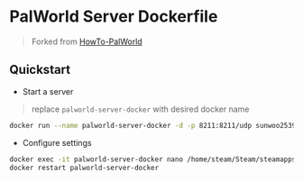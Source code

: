 # PalWorld Server Dockerfile
> Forked from [HowTo-PalWorld](https://github.com/A1RM4X/HowTo-Palworld.git)

## Quickstart

- Start a server
> replace `palworld-server-docker` with desired docker name
```bash
docker run --name palworld-server-docker -d -p 8211:8211/udp sunwoo2539/palserver:latest
```

- Configure settings
```bash
docker exec -it palworld-server-docker nano /home/steam/Steam/steamapps/common/PalServer/Pal/Saved/Config/LinuxServer/PalWorldSettings.ini
docker restart palworld-server-docker
```
